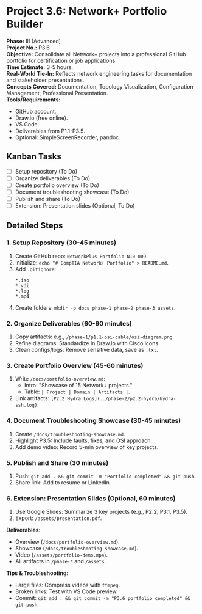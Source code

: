 # Project 3.6: Network+ Portfolio Builder

**Phase:** III (Advanced)  
**Project No.:** P3.6  
**Objective:** Consolidate all Network+ projects into a professional GitHub portfolio for certification or job applications.  
**Time Estimate:** 3-5 hours.  
**Real-World Tie-In:** Reflects network engineering tasks for documentation and stakeholder presentations.  
**Concepts Covered:** Documentation, Topology Visualization, Configuration Management, Professional Presentation.  
**Tools/Requirements:** 
- GitHub account.
- Draw.io (free online).
- VS Code.
- Deliverables from P1.1-P3.5.
- Optional: SimpleScreenRecorder, pandoc.

## Kanban Tasks
- [ ] Setup repository (To Do)
- [ ] Organize deliverables (To Do)
- [ ] Create portfolio overview (To Do)
- [ ] Document troubleshooting showcase (To Do)
- [ ] Publish and share (To Do)
- [ ] Extension: Presentation slides (Optional, To Do)

## Detailed Steps

### 1. Setup Repository (30-45 minutes)
1. Create GitHub repo: `NetworkPlus-Portfolio-N10-009`.
2. Initialize: `echo "# CompTIA Network+ Portfolio" > README.md`.
3. Add `.gitignore`: 
   ```
   *.iso
   *.vdi
   *.log
   *.mp4
   ```
4. Create folders: `mkdir -p docs phase-1 phase-2 phase-3 assets`.

### 2. Organize Deliverables (60-90 minutes)
1. Copy artifacts: e.g., `/phase-1/p1.1-osi-cable/osi-diagram.png`.
2. Refine diagrams: Standardize in Draw.io with Cisco icons.
3. Clean configs/logs: Remove sensitive data, save as `.txt`.

### 3. Create Portfolio Overview (45-60 minutes)
1. Write `/docs/portfolio-overview.md`:
   - Intro: "Showcase of 15 Network+ projects."
   - Table: `| Project | Domain | Artifacts |`.
2. Link artifacts: `[P2.2 Hydra Logs](../phase-2/p2.2-hydra/hydra-ssh.log)`.

### 4. Document Troubleshooting Showcase (30-45 minutes)
1. Create `/docs/troubleshooting-showcase.md`.
2. Highlight P3.5: Include faults, fixes, and OSI approach.
3. Add demo video: Record 5-min overview of key projects.

### 5. Publish and Share (30 minutes)
1. Push: `git add . && git commit -m "Portfolio completed" && git push`.
2. Share link: Add to resume or LinkedIn.

### 6. Extension: Presentation Slides (Optional, 60 minutes)
1. Use Google Slides: Summarize 3 key projects (e.g., P2.2, P3.1, P3.5).
2. Export: `/assets/presentation.pdf`.

**Deliverables:** 
- Overview (`/docs/portfolio-overview.md`).
- Showcase (`/docs/troubleshooting-showcase.md`).
- Video (`/assets/portfolio-demo.mp4`).
- All artifacts in `/phase-*` and `/assets`.

**Tips & Troubleshooting:** 
- Large files: Compress videos with `ffmpeg`.
- Broken links: Test with VS Code preview.
- Commit: `git add . && git commit -m "P3.6 portfolio completed" && git push`.